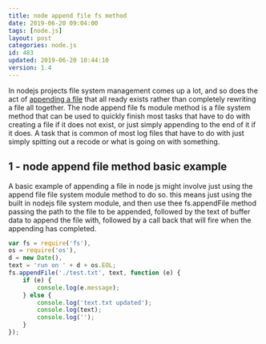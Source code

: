 ```yaml
---
title: node append file fs method
date: 2019-06-20 09:04:00
tags: [node.js]
layout: post
categories: node.js
id: 483
updated: 2019-06-20 10:44:10
version: 1.4
---
```


In nodejs projects file system management comes up a lot, and so does the act of [appending a file](https://nodejs.org/docs/latest-v8.x/api/fs.html#fs_fs_appendfile_file_data_options_callback) that all ready exists rather than completely rewriting a file all together. The node append file fs module method is a file system method that can be used to quickly finish most tasks that have to do with creating a file if it does not exist, or just simply appending to the end of it if it does. A task that is common of most log files that have to do with just simply spitting out a recode or what is going on with something.

<!-- more -->

## 1 - node append file method basic example

A basic example of appending a file in node js might involve just using the append file file system module method to do so. this means just using the built in nodejs file system module, and then use thee fs.appendFile method passing the path to the file to be appended, followed by the text of buffer data to append the file with, followed by a call back that will fire when the appending has completed.

```js
var fs = require('fs'),
os = require('os'),
d = new Date(),
text = 'run on ' + d + os.EOL;
fs.appendFile('./test.txt', text, function (e) {
    if (e) {
        console.log(e.message);
    } else {
        console.log('text.txt updated');
        console.log(text);
        console.log('');
    }
});
```
